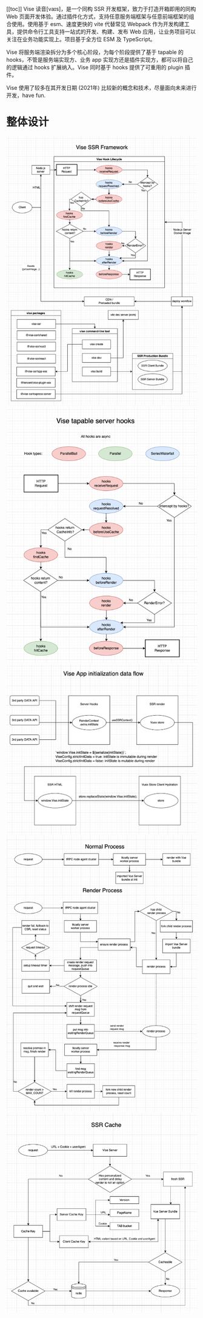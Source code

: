 [[toc]]
Vise 读音[vaɪs]，是一个同构 SSR 开发框架，致力于打造开箱即用的同构 Web 页面开发体验。通过插件化方式，支持任意服务端框架与任意前端框架的组合使用。使用基于 esm、速度更快的 vite 代替常见 Webpack 作为开发构建工具，提供命令行工具支持一站式的开发、构建、发布 Web 应用，让业务项目可以关注在业务功能实现上。项目基于全方位 ESM 及 TypeScript。

Vise 将服务端渲染拆分为多个核心阶段，为每个阶段提供了基于 tapable 的 hooks，不管是服务端实现方、业务 app 实现方还是插件实现方，都可以将自己的逻辑通过 hooks 扩展纳入。Vise 同时基于 hooks 提供了可重用的 plugin 插件。

Vise 使用了较多在其开发日期 (2021年) 比较新的概念和技术，尽量面向未来进行开发，have fun.

# 整体设计
![Vise SSR framework 整体设计](./images/ssr.drawio.png)
![Vise Hooks](./images/tapable-hooks.png)
![Data Flow](./images/data-flow.png)
![Render Process](./images/render-process.png)
![SSR Cache](./images/ssr-cache.png)
